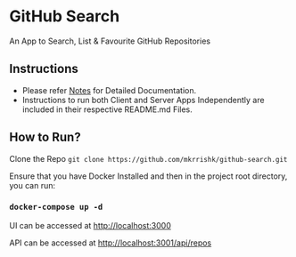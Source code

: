 # GitHub Search

An App to Search, List & Favourite GitHub Repositories


## Instructions

* Please refer [Notes](/docs/NOTES.md) for Detailed Documentation.
* Instructions to run both Client and Server Apps Independently are included in their respective README.md Files.

## How to Run?

Clone the Repo `git clone https://github.com/mkrrishk/github-search.git`

Ensure that you have Docker Installed and then in the project root directory, you can run:

### `docker-compose up -d`

UI can be accessed at [http://localhost:3000](http://localhost:3000)

API can be accessed at [http://localhost:3001/api/repos](http://localhost:3001/api/repos)